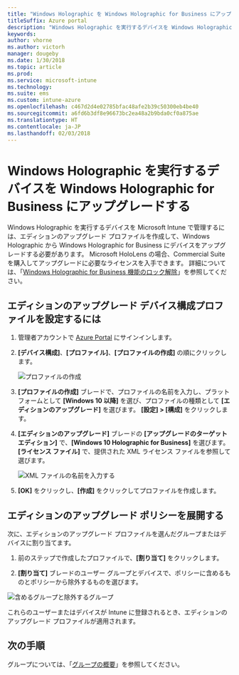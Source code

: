 ```yaml
---
title: "Windows Holographic を Windows Holographic for Business にアップグレードする"
titleSuffix: Azure portal
description: "Windows Holographic を実行するデバイスを Windows Holographic for Business にアップグレードする方法について説明します"
keywords: 
author: vhorne
ms.author: victorh
manager: dougeby
ms.date: 1/30/2018
ms.topic: article
ms.prod: 
ms.service: microsoft-intune
ms.technology: 
ms.suite: ems
ms.custom: intune-azure
ms.openlocfilehash: c467d2d4e02785bfac48afe2b39c50300eb4be40
ms.sourcegitcommit: a6fd6b3df8e96673bc2ea48a2b9bda0cf0a875ae
ms.translationtype: HT
ms.contentlocale: ja-JP
ms.lasthandoff: 02/03/2018
---
```

# <a name="upgrade-devices-running-windows-holographic-to-windows-holographic-for-business"></a>Windows Holographic を実行するデバイスを Windows Holographic for Business にアップグレードする


Windows Holographic を実行するデバイスを Microsoft Intune で管理するには、エディションのアップグレード プロファイルを作成して、Windows Holographic から Windows Holographic for Business にデバイスをアップグレードする必要があります。 Microsoft HoloLens の場合、Commercial Suite を購入してアップグレードに必要なライセンスを入手できます。 詳細については、「[Windows Holographic for Business 機能のロック解除](https://docs.microsoft.com/en-us/hololens/hololens-upgrade-enterprise)」を参照してください。

## <a name="to-set-up-an-edition-upgrade-device-configuration-profile"></a>エディションのアップグレード デバイス構成プロファイルを設定するには

1. 管理者アカウントで [Azure Portal](https://portal.azure.com) にサインインします。


2.  **[デバイス構成]**、**[プロファイル]**、**[プロファイルの作成]** の順にクリックします。

    ![プロファイルの作成](media/Holographic-create-profile.png)

3.  **[プロファイルの作成]** ブレードで、プロファイルの名前を入力し、プラットフォームとして **[Windows 10 以降]** を選び、プロファイルの種類として **[エディションのアップグレード]** を選びます。 **[設定] > [構成]** をクリックします。

5. **[エディションのアップグレード]** ブレードの **[アップグレードのターゲット エディション]** で、**[Windows 10 Holographic for Business]** を選びます。 **[ライセンス ファイル]** で、提供された XML ライセンス ファイルを参照して選びます。

    ![XML ファイルの名前を入力する](media/Holographic-edition-upgrade.png)
 
5.  **[OK]** をクリックし、**[作成]** をクリックしてプロファイルを作成します。


## <a name="deploy-the-edition-upgrade-policy"></a>エディションのアップグレード ポリシーを展開する

次に、エディションのアップグレード プロファイルを選んだグループまたはデバイスに割り当てます。

1. 前のステップで作成したプロファイルで、**[割り当て]** をクリックします。

2. **[割り当て]** ブレードのユーザー グループとデバイスで、ポリシーに含めるものとポリシーから除外するものを選びます。

![含めるグループと除外するグループ](media/Holographic-groups.PNG)

これらのユーザーまたはデバイスが Intune に登録されるとき、エディションのアップグレード プロファイルが適用されます。 

## <a name="next-steps"></a>次の手順

グループについては、「[グループの概要](get-started-groups.md)」を参照してください。


